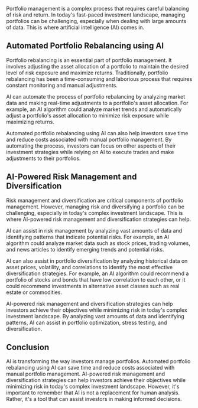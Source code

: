 
Portfolio management is a complex process that requires careful balancing of risk and return. In today's fast-paced investment landscape, managing portfolios can be challenging, especially when dealing with large amounts of data. This is where artificial intelligence (AI) comes in.

Automated Portfolio Rebalancing using AI
----------------------------------------

Portfolio rebalancing is an essential part of portfolio management. It involves adjusting the asset allocation of a portfolio to maintain the desired level of risk exposure and maximize returns. Traditionally, portfolio rebalancing has been a time-consuming and laborious process that requires constant monitoring and manual adjustments.

AI can automate the process of portfolio rebalancing by analyzing market data and making real-time adjustments to a portfolio's asset allocation. For example, an AI algorithm could analyze market trends and automatically adjust a portfolio's asset allocation to minimize risk exposure while maximizing returns.

Automated portfolio rebalancing using AI can also help investors save time and reduce costs associated with manual portfolio management. By automating the process, investors can focus on other aspects of their investment strategies while relying on AI to execute trades and make adjustments to their portfolios.

AI-Powered Risk Management and Diversification
----------------------------------------------

Risk management and diversification are critical components of portfolio management. However, managing risk and diversifying a portfolio can be challenging, especially in today's complex investment landscape. This is where AI-powered risk management and diversification strategies can help.

AI can assist in risk management by analyzing vast amounts of data and identifying patterns that indicate potential risks. For example, an AI algorithm could analyze market data such as stock prices, trading volumes, and news articles to identify emerging trends and potential risks.

AI can also assist in portfolio diversification by analyzing historical data on asset prices, volatility, and correlations to identify the most effective diversification strategies. For example, an AI algorithm could recommend a portfolio of stocks and bonds that have low correlation to each other, or it could recommend investments in alternative asset classes such as real estate or commodities.

AI-powered risk management and diversification strategies can help investors achieve their objectives while minimizing risk in today's complex investment landscape. By analyzing vast amounts of data and identifying patterns, AI can assist in portfolio optimization, stress testing, and diversification.

Conclusion
----------

AI is transforming the way investors manage portfolios. Automated portfolio rebalancing using AI can save time and reduce costs associated with manual portfolio management. AI-powered risk management and diversification strategies can help investors achieve their objectives while minimizing risk in today's complex investment landscape. However, it's important to remember that AI is not a replacement for human analysis. Rather, it's a tool that can assist investors in making informed decisions.
